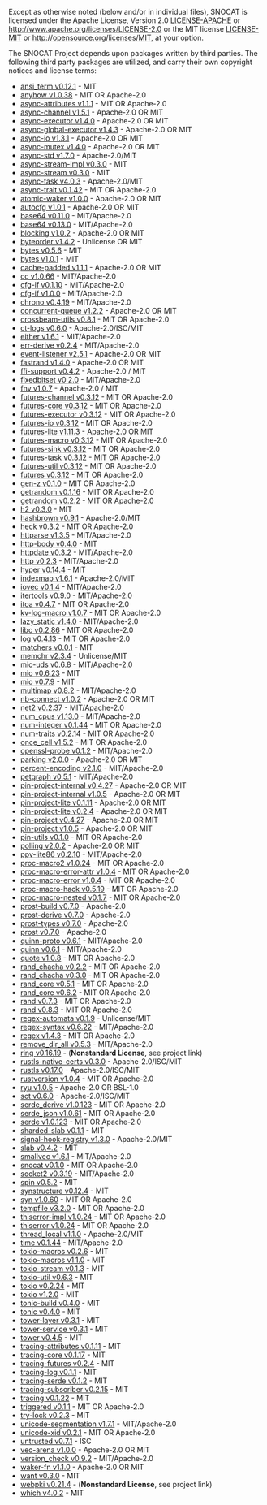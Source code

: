 Except as otherwise noted (below and/or in individual files), SNOCAT is
licensed under the Apache License, Version 2.0 [LICENSE-APACHE](LICENSE-APACHE) or
http://www.apache.org/licenses/LICENSE-2.0 or the MIT license
[LICENSE-MIT](LICENSE-MIT) or http://opensource.org/licenses/MIT, at your option.


The SNOCAT Project depends upon packages written by third parties.
The following third party packages are utilized, and carry
their own copyright notices and license terms:

* [ansi_term v0.12.1](https://github.com/ogham/rust-ansi-term) - MIT
* [anyhow v1.0.38](https://github.com/dtolnay/anyhow) - MIT OR Apache-2.0
* [async-attributes v1.1.1](https://github.com/async-rs/async-attributes) - MIT OR Apache-2.0
* [async-channel v1.5.1](https://github.com/stjepang/async-channel) - Apache-2.0 OR MIT
* [async-executor v1.4.0](https://github.com/stjepang/async-executor) - Apache-2.0 OR MIT
* [async-global-executor v1.4.3](https://github.com/Keruspe/async-global-executor) - Apache-2.0 OR MIT
* [async-io v1.3.1](https://github.com/stjepang/async-io) - Apache-2.0 OR MIT
* [async-mutex v1.4.0](https://github.com/stjepang/async-lock) - Apache-2.0 OR MIT
* [async-std v1.7.0](https://github.com/async-rs/async-std) - Apache-2.0/MIT
* [async-stream-impl v0.3.0](https://github.com/tokio-rs/async-stream) - MIT
* [async-stream v0.3.0](https://github.com/tokio-rs/async-stream) - MIT
* [async-task v4.0.3](https://github.com/stjepang/async-task) - Apache-2.0/MIT
* [async-trait v0.1.42](https://github.com/dtolnay/async-trait) - MIT OR Apache-2.0
* [atomic-waker v1.0.0](https://github.com/stjepang/atomic-waker) - Apache-2.0 OR MIT
* [autocfg v1.0.1](https://github.com/cuviper/autocfg) - Apache-2.0 OR MIT
* [base64 v0.11.0](https://github.com/marshallpierce/rust-base64) - MIT/Apache-2.0
* [base64 v0.13.0](https://github.com/marshallpierce/rust-base64) - MIT/Apache-2.0
* [blocking v1.0.2](https://github.com/stjepang/blocking) - Apache-2.0 OR MIT
* [byteorder v1.4.2](https://github.com/BurntSushi/byteorder) - Unlicense OR MIT
* [bytes v0.5.6](https://github.com/tokio-rs/bytes) - MIT
* [bytes v1.0.1](https://github.com/tokio-rs/bytes) - MIT
* [cache-padded v1.1.1](https://github.com/stjepang/cache-padded) - Apache-2.0 OR MIT
* [cc v1.0.66](https://github.com/alexcrichton/cc-rs) - MIT/Apache-2.0
* [cfg-if v0.1.10](https://github.com/alexcrichton/cfg-if) - MIT/Apache-2.0
* [cfg-if v1.0.0](https://github.com/alexcrichton/cfg-if) - MIT/Apache-2.0
* [chrono v0.4.19](https://github.com/chronotope/chrono) - MIT/Apache-2.0
* [concurrent-queue v1.2.2](https://github.com/stjepang/concurrent-queue) - Apache-2.0 OR MIT
* [crossbeam-utils v0.8.1](https://github.com/crossbeam-rs/crossbeam) - MIT OR Apache-2.0
* [ct-logs v0.6.0](https://github.com/ctz/ct-logs) - Apache-2.0/ISC/MIT
* [either v1.6.1](https://github.com/bluss/either) - MIT/Apache-2.0
* [err-derive v0.2.4](https://gitlab.com/torkleyy/err-derive) - MIT/Apache-2.0
* [event-listener v2.5.1](https://github.com/stjepang/event-listener) - Apache-2.0 OR MIT
* [fastrand v1.4.0](https://github.com/stjepang/fastrand) - Apache-2.0 OR MIT
* [ffi-support v0.4.2](https://github.com/mozilla/application-services) - Apache-2.0 / MIT
* [fixedbitset v0.2.0](https://github.com/bluss/fixedbitset) - MIT/Apache-2.0
* [fnv v1.0.7](https://github.com/servo/rust-fnv) - Apache-2.0 / MIT
* [futures-channel v0.3.12](https://github.com/rust-lang/futures-rs) - MIT OR Apache-2.0
* [futures-core v0.3.12](https://github.com/rust-lang/futures-rs) - MIT OR Apache-2.0
* [futures-executor v0.3.12](https://github.com/rust-lang/futures-rs) - MIT OR Apache-2.0
* [futures-io v0.3.12](https://github.com/rust-lang/futures-rs) - MIT OR Apache-2.0
* [futures-lite v1.11.3](https://github.com/stjepang/futures-lite) - Apache-2.0 OR MIT
* [futures-macro v0.3.12](https://github.com/rust-lang/futures-rs) - MIT OR Apache-2.0
* [futures-sink v0.3.12](https://github.com/rust-lang/futures-rs) - MIT OR Apache-2.0
* [futures-task v0.3.12](https://github.com/rust-lang/futures-rs) - MIT OR Apache-2.0
* [futures-util v0.3.12](https://github.com/rust-lang/futures-rs) - MIT OR Apache-2.0
* [futures v0.3.12](https://github.com/rust-lang/futures-rs) - MIT OR Apache-2.0
* [gen-z v0.1.0](https://github.com/Dessix/gen-z-rs) - MIT OR Apache-2.0
* [getrandom v0.1.16](https://github.com/rust-random/getrandom) - MIT OR Apache-2.0
* [getrandom v0.2.2](https://github.com/rust-random/getrandom) - MIT OR Apache-2.0
* [h2 v0.3.0](https://github.com/hyperium/h2) - MIT
* [hashbrown v0.9.1](https://github.com/rust-lang/hashbrown) - Apache-2.0/MIT
* [heck v0.3.2](https://github.com/withoutboats/heck) - MIT OR Apache-2.0
* [httparse v1.3.5](https://github.com/seanmonstar/httparse) - MIT/Apache-2.0
* [http-body v0.4.0](https://github.com/hyperium/http-body) - MIT
* [httpdate v0.3.2](https://github.com/pyfisch/httpdate) - MIT/Apache-2.0
* [http v0.2.3](https://github.com/hyperium/http) - MIT/Apache-2.0
* [hyper v0.14.4](https://github.com/hyperium/hyper) - MIT
* [indexmap v1.6.1](https://github.com/bluss/indexmap) - Apache-2.0/MIT
* [iovec v0.1.4](https://github.com/carllerche/iovec) - MIT/Apache-2.0
* [itertools v0.9.0](https://github.com/bluss/rust-itertools) - MIT/Apache-2.0
* [itoa v0.4.7](https://github.com/dtolnay/itoa) - MIT OR Apache-2.0
* [kv-log-macro v1.0.7](https://github.com/yoshuawuyts/kv-log-macro) - MIT OR Apache-2.0
* [lazy_static v1.4.0](https://github.com/rust-lang-nursery/lazy-static.rs) - MIT/Apache-2.0
* [libc v0.2.86](https://github.com/rust-lang/libc) - MIT OR Apache-2.0
* [log v0.4.13](https://github.com/rust-lang/log) - MIT OR Apache-2.0
* [matchers v0.0.1](https://github.com/hawkw/matchers) - MIT
* [memchr v2.3.4](https://github.com/BurntSushi/rust-memchr) - Unlicense/MIT
* [mio-uds v0.6.8](https://github.com/deprecrated/mio-uds) - MIT/Apache-2.0
* [mio v0.6.23](https://github.com/tokio-rs/mio) - MIT
* [mio v0.7.9](https://github.com/tokio-rs/mio) - MIT
* [multimap v0.8.2](https://github.com/havarnov/multimap) - MIT/Apache-2.0
* [nb-connect v1.0.2](https://github.com/stjepang/nb-connect) - Apache-2.0 OR MIT
* [net2 v0.2.37](https://github.com/deprecrated/net2-rs) - MIT/Apache-2.0
* [num_cpus v1.13.0](https://github.com/seanmonstar/num_cpus) - MIT/Apache-2.0
* [num-integer v0.1.44](https://github.com/rust-num/num-integer) - MIT OR Apache-2.0
* [num-traits v0.2.14](https://github.com/rust-num/num-traits) - MIT OR Apache-2.0
* [once_cell v1.5.2](https://github.com/matklad/once_cell) - MIT OR Apache-2.0
* [openssl-probe v0.1.2](https://github.com/alexcrichton/openssl-probe) - MIT/Apache-2.0
* [parking v2.0.0](https://github.com/stjepang/parking) - Apache-2.0 OR MIT
* [percent-encoding v2.1.0](https://github.com/servo/rust-url/) - MIT/Apache-2.0
* [petgraph v0.5.1](https://github.com/petgraph/petgraph) - MIT/Apache-2.0
* [pin-project-internal v0.4.27](https://github.com/taiki-e/pin-project) - Apache-2.0 OR MIT
* [pin-project-internal v1.0.5](https://github.com/taiki-e/pin-project) - Apache-2.0 OR MIT
* [pin-project-lite v0.1.11](https://github.com/taiki-e/pin-project-lite) - Apache-2.0 OR MIT
* [pin-project-lite v0.2.4](https://github.com/taiki-e/pin-project-lite) - Apache-2.0 OR MIT
* [pin-project v0.4.27](https://github.com/taiki-e/pin-project) - Apache-2.0 OR MIT
* [pin-project v1.0.5](https://github.com/taiki-e/pin-project) - Apache-2.0 OR MIT
* [pin-utils v0.1.0](https://github.com/rust-lang-nursery/pin-utils) - MIT OR Apache-2.0
* [polling v2.0.2](https://github.com/stjepang/polling) - Apache-2.0 OR MIT
* [ppv-lite86 v0.2.10](https://github.com/cryptocorrosion/cryptocorrosion) - MIT/Apache-2.0
* [proc-macro2 v1.0.24](https://github.com/alexcrichton/proc-macro2) - MIT OR Apache-2.0
* [proc-macro-error-attr v1.0.4](https://gitlab.com/CreepySkeleton/proc-macro-error) - MIT OR Apache-2.0
* [proc-macro-error v1.0.4](https://gitlab.com/CreepySkeleton/proc-macro-error) - MIT OR Apache-2.0
* [proc-macro-hack v0.5.19](https://github.com/dtolnay/proc-macro-hack) - MIT OR Apache-2.0
* [proc-macro-nested v0.1.7](https://github.com/dtolnay/proc-macro-hack) - MIT OR Apache-2.0
* [prost-build v0.7.0](https://github.com/danburkert/prost) - Apache-2.0
* [prost-derive v0.7.0](https://github.com/danburkert/prost) - Apache-2.0
* [prost-types v0.7.0](https://github.com/danburkert/prost) - Apache-2.0
* [prost v0.7.0](https://github.com/danburkert/prost) - Apache-2.0
* [quinn-proto v0.6.1](https://github.com/djc/quinn) - MIT/Apache-2.0
* [quinn v0.6.1](https://github.com/djc/quinn) - MIT/Apache-2.0
* [quote v1.0.8](https://github.com/dtolnay/quote) - MIT OR Apache-2.0
* [rand_chacha v0.2.2](https://github.com/rust-random/rand) - MIT OR Apache-2.0
* [rand_chacha v0.3.0](https://github.com/rust-random/rand) - MIT OR Apache-2.0
* [rand_core v0.5.1](https://github.com/rust-random/rand) - MIT OR Apache-2.0
* [rand_core v0.6.2](https://github.com/rust-random/rand) - MIT OR Apache-2.0
* [rand v0.7.3](https://github.com/rust-random/rand) - MIT OR Apache-2.0
* [rand v0.8.3](https://github.com/rust-random/rand) - MIT OR Apache-2.0
* [regex-automata v0.1.9](https://github.com/BurntSushi/regex-automata) - Unlicense/MIT
* [regex-syntax v0.6.22](https://github.com/rust-lang/regex) - MIT/Apache-2.0
* [regex v1.4.3](https://github.com/rust-lang/regex) - MIT OR Apache-2.0
* [remove_dir_all v0.5.3](https://github.com/XAMPPRocky/remove_dir_all.git) - MIT/Apache-2.0
* [ring v0.16.19](https://github.com/briansmith/ring) - (**Nonstandard License**, see project link)
* [rustls-native-certs v0.3.0](https://github.com/ctz/rustls-native-certs) - Apache-2.0/ISC/MIT
* [rustls v0.17.0](https://github.com/ctz/rustls) - Apache-2.0/ISC/MIT
* [rustversion v1.0.4](https://github.com/dtolnay/rustversion) - MIT OR Apache-2.0
* [ryu v1.0.5](https://github.com/dtolnay/ryu) - Apache-2.0 OR BSL-1.0
* [sct v0.6.0](https://github.com/ctz/sct.rs) - Apache-2.0/ISC/MIT
* [serde_derive v1.0.123](https://github.com/serde-rs/serde) - MIT OR Apache-2.0
* [serde_json v1.0.61](https://github.com/serde-rs/json) - MIT OR Apache-2.0
* [serde v1.0.123](https://github.com/serde-rs/serde) - MIT OR Apache-2.0
* [sharded-slab v0.1.1](https://github.com/hawkw/sharded-slab) - MIT
* [signal-hook-registry v1.3.0](https://github.com/vorner/signal-hook) - Apache-2.0/MIT
* [slab v0.4.2](https://github.com/carllerche/slab) - MIT
* [smallvec v1.6.1](https://github.com/servo/rust-smallvec) - MIT/Apache-2.0
* [snocat v0.1.0](https://github.com/microsoft/snocat) - MIT OR Apache-2.0
* [socket2 v0.3.19](https://github.com/alexcrichton/socket2-rs) - MIT/Apache-2.0
* [spin v0.5.2](https://github.com/mvdnes/spin-rs.git) - MIT
* [synstructure v0.12.4](https://github.com/mystor/synstructure) - MIT
* [syn v1.0.60](https://github.com/dtolnay/syn) - MIT OR Apache-2.0
* [tempfile v3.2.0](https://github.com/Stebalien/tempfile) - MIT OR Apache-2.0
* [thiserror-impl v1.0.24](https://github.com/dtolnay/thiserror) - MIT OR Apache-2.0
* [thiserror v1.0.24](https://github.com/dtolnay/thiserror) - MIT OR Apache-2.0
* [thread_local v1.1.0](https://github.com/Amanieu/thread_local-rs) - Apache-2.0/MIT
* [time v0.1.44](https://github.com/time-rs/time) - MIT/Apache-2.0
* [tokio-macros v0.2.6](https://github.com/tokio-rs/tokio) - MIT
* [tokio-macros v1.1.0](https://github.com/tokio-rs/tokio) - MIT
* [tokio-stream v0.1.3](https://github.com/tokio-rs/tokio) - MIT
* [tokio-util v0.6.3](https://github.com/tokio-rs/tokio) - MIT
* [tokio v0.2.24](https://github.com/tokio-rs/tokio) - MIT
* [tokio v1.2.0](https://github.com/tokio-rs/tokio) - MIT
* [tonic-build v0.4.0](https://github.com/hyperium/tonic) - MIT
* [tonic v0.4.0](https://github.com/hyperium/tonic) - MIT
* [tower-layer v0.3.1](https://github.com/tower-rs/tower) - MIT
* [tower-service v0.3.1](https://github.com/tower-rs/tower) - MIT
* [tower v0.4.5](https://github.com/tower-rs/tower) - MIT
* [tracing-attributes v0.1.11](https://github.com/tokio-rs/tracing) - MIT
* [tracing-core v0.1.17](https://github.com/tokio-rs/tracing) - MIT
* [tracing-futures v0.2.4](https://github.com/tokio-rs/tracing) - MIT
* [tracing-log v0.1.1](https://github.com/tokio-rs/tracing) - MIT
* [tracing-serde v0.1.2](https://github.com/tokio-rs/tracing) - MIT
* [tracing-subscriber v0.2.15](https://github.com/tokio-rs/tracing) - MIT
* [tracing v0.1.22](https://github.com/tokio-rs/tracing) - MIT
* [triggered v0.1.1](https://github.com/faern/triggered) - MIT OR Apache-2.0
* [try-lock v0.2.3](https://github.com/seanmonstar/try-lock) - MIT
* [unicode-segmentation v1.7.1](https://github.com/unicode-rs/unicode-segmentation) - MIT/Apache-2.0
* [unicode-xid v0.2.1](https://github.com/unicode-rs/unicode-xid) - MIT OR Apache-2.0
* [untrusted v0.7.1](https://github.com/briansmith/untrusted) - ISC
* [vec-arena v1.0.0](https://github.com/stjepang/vec-arena) - Apache-2.0 OR MIT
* [version_check v0.9.2](https://github.com/SergioBenitez/version_check) - MIT/Apache-2.0
* [waker-fn v1.1.0](https://github.com/stjepang/waker-fn) - Apache-2.0 OR MIT
* [want v0.3.0](https://github.com/seanmonstar/want) - MIT
* [webpki v0.21.4](https://github.com/briansmith/webpki) - (**Nonstandard License**, see project link)
* [which v4.0.2](https://github.com/harryfei/which-rs.git) - MIT
